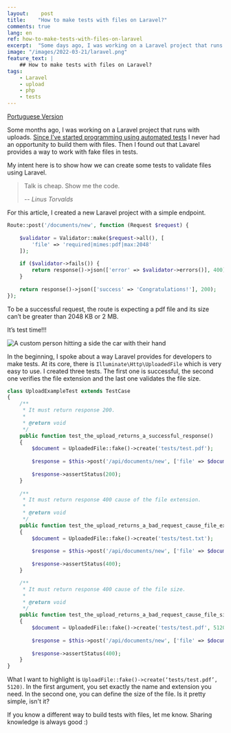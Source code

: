 ```yaml
---
layout:    post
title:    "How to make tests with files on Laravel?"
comments: true
lang: en
ref: how-to-make-tests-with-files-on-laravel
excerpt:  "Some days ago, I was working on a Laravel project that runs with uploads. Since I’ve started programming using automated tests I never had an opportunity to build them with files. Then I found out that Lavarel provides a way to work them in tests."
image: "/images/2022-03-21/laravel.png"
feature_text: |
    ## How to make tests with files on Laravel?
tags:
    - Laravel
    - upload
    - php
    - tests
---
```


[Portuguese Version]({{site.baseurl}}/2022/03/22/como-testar-arquivos-usando-laravel)

Some months ago, I was working on a Laravel project that runs with uploads. [Since I’ve started programming using automated tests]({{site.baseurl}}/2021/01/03/the-developer-story-did-not-use-to-implement-automated-tests) I never had an opportunity to build them with files. Then I found out that Lavarel provides a way to work with fake files in tests. 

My intent here is to show how we can create some tests to validate files using Laravel. 

> Talk is cheap. Show me the code.
>
> -- <cite>Linus Torvalds</cite>

For this article, I created a new Laravel project with a simple endpoint. 

```php
Route::post('/documents/new', function (Request $request) {
   
    $validator = Validator::make($request->all(), [
        'file' => 'required|mimes:pdf|max:2048'
    ]);  
 
    if ($validator->fails()) {
        return response()->json(['error' => $validator->errors()], 400);
    }
 
    return response()->json(['success' => 'Congratulations!'], 200);
});
```
To be a successful request, the route is expecting a pdf file and its size can’t be greater than 2048 KB or 2 MB.

It’s test time!!!

![A custom person hitting a side the car with their hand]({{site.baseurl}}/images/2022-03-21/car_test.gif)

In the beginning, I spoke about a way Laravel provides for developers to make tests. At its core, there is `Illuminate\Http\UploadedFile` which is very easy to use. I created three tests. The first one is successful, the second one verifies the file extension and the last one validates the file size.

```php
class UploadExampleTest extends TestCase
{
    /**
     * It must return response 200.
     *
     * @return void
     */
    public function test_the_upload_returns_a_successful_response()
    {
        $document = UploadedFile::fake()->create('tests/test.pdf');
       
        $response = $this->post('/api/documents/new', ['file' => $document]);
 
        $response->assertStatus(200);
    }
 
    /**
     * It must return response 400 cause of the file extension.
     *
     * @return void
     */
    public function test_the_upload_returns_a_bad_request_cause_file_extension()
    {
        $document = UploadedFile::fake()->create('tests/test.txt');
       
        $response = $this->post('/api/documents/new', ['file' => $document]);
 
        $response->assertStatus(400);
    }

    /**
     * It must return response 400 cause of the file size.
     *
     * @return void
     */
    public function test_the_upload_returns_a_bad_request_cause_file_size()
    {
        $document = UploadedFile::fake()->create('tests/test.pdf', 5120);
       
        $response = $this->post('/api/documents/new', ['file' => $document]);
 
        $response->assertStatus(400);
    }
}
```

What I want to highlight is `UploadFile::fake()->create(‘tests/test.pdf’, 5120)`. In the first argument, you set exactly the name and extension you need. In the second one, you can define the size of the file. Is it pretty simple, isn't it?

If you know a different way to build tests with files, let me know. Sharing knowledge is always good :)